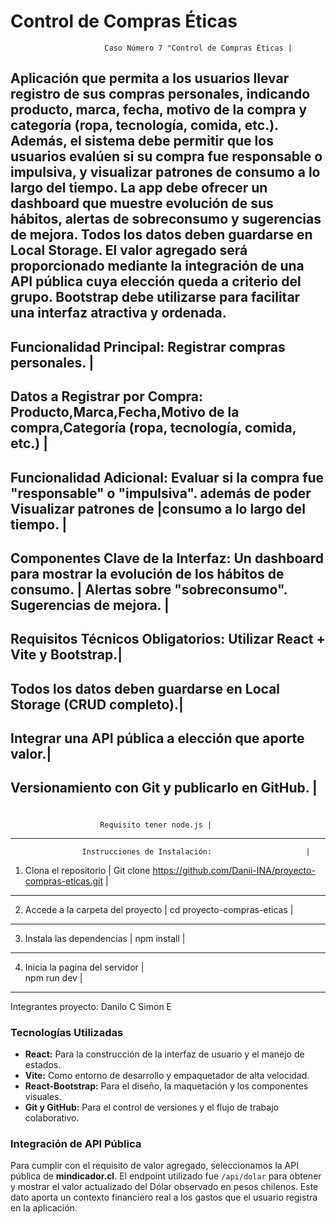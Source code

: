 # Control de Compras Éticas 
                         Caso Número 7 "Control de Compras Éticas |
Aplicación que permita a los usuarios llevar registro de sus compras personales, 
indicando producto, marca, fecha, motivo de la compra y categoría (ropa, 
tecnología, comida, etc.). Además, el sistema debe permitir que los usuarios evalúen 
si su compra fue responsable o impulsiva, y visualizar patrones de consumo a lo 
largo del tiempo. La app debe ofrecer un dashboard que muestre evolución de sus 
hábitos, alertas de sobreconsumo y sugerencias de mejora. Todos los datos deben 
guardarse en Local Storage. El valor agregado será proporcionado mediante la 
integración de una API pública cuya elección queda a criterio del grupo. Bootstrap 
debe utilizarse para facilitar una interfaz atractiva y ordenada.
------------------------------------------------------------------------------------------------------------------------
Funcionalidad Principal: Registrar compras personales.                                                                 |
------------------------------------------------------------------------------------------------------------------------
Datos a Registrar por Compra: Producto,Marca,Fecha,Motivo de la compra,Categoría (ropa, tecnología, comida, etc.)      |
------------------------------------------------------------------------------------------------------------------------
Funcionalidad Adicional: Evaluar si la compra fue "responsable" o "impulsiva". además de  poder Visualizar patrones de |consumo a lo largo del tiempo.                                                                                         | 
------------------------------------------------------------------------------------------------------------------------
Componentes Clave de la Interfaz: Un dashboard para mostrar la evolución de los hábitos de consumo.                    |
 Alertas sobre "sobreconsumo". Sugerencias de mejora.                                                                  |
------------------------------------------------------------------------------------------------------------------------
Requisitos Técnicos Obligatorios: Utilizar React + Vite y Bootstrap.|
---------------------------------------------------------------------
Todos los datos deben guardarse en Local Storage (CRUD completo).|
------------------------------------------------------------------
Integrar una API pública a elección que aporte valor.|
------------------------------------------------------
Versionamiento con Git y publicarlo en GitHub. |
------------------------------------------------
#
                        Requisito tener node.js |
-----------------------------------------------------------------------
                    Instrucciones de Instalación:                     |
1. Clona el repositorio                                               |
 Git clone https://github.com/Danii-INA/proyecto-compras-eticas.git   |
-----------------------------------------------------------------------
2. Accede a la carpeta del proyecto  |
        cd proyecto-compras-eticas   |
--------------------------------------
3. Instala las dependencias          |
          npm install                |
-------------------------------------- 
4. Inicia la pagina del servidor     |                             
            npm run dev              |  
--------------------------------------

Integrantes proyecto: 
Danilo C
Simon E

### Tecnologías Utilizadas

* **React:** Para la construcción de la interfaz de usuario y el manejo de estados.
* **Vite:** Como entorno de desarrollo y empaquetador de alta velocidad.
* **React-Bootstrap:** Para el diseño, la maquetación y los componentes visuales.
* **Git y GitHub:** Para el control de versiones y el flujo de trabajo colaborativo.

### Integración de API Pública

Para cumplir con el requisito de valor agregado, seleccionamos la API pública de **mindicador.cl**. El endpoint utilizado fue `/api/dolar` para obtener y mostrar el valor actualizado del Dólar observado en pesos chilenos. Este dato aporta un contexto financiero real a los gastos que el usuario registra en la aplicación.